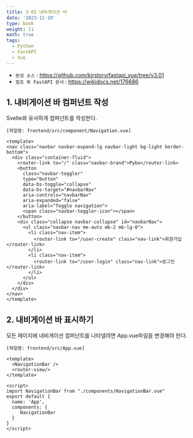 ```yaml
---
title: 3-01 내비게이션 바
date: '2023-11-10'
type: book
weight: 11
math: true
tags:
  - Python
  - FastAPI
  - Vue
---
```


- `완성 소스` : https://github.com/kjrstory/fastapi_vue/tree/v3.01
- `점프 투 FastAPI 문서` : https://wikidocs.net/176686

## 1. 내비게이션 바 컴퍼넌트 작성

Svelte와 유사하게 컴퍼넌트를 작성한다.

`[파일명: frontend/src/component/Navigation.vue]`

```vue
<template>
<nav class="navbar navbar-expand-lg navbar-light bg-light border-bottom">
  <div class="container-fluid">
    <router-link to="/" class="navbar-brand">Pybo</router-link>
    <button 
      class="navbar-toggler" 
      type="button" 
      data-bs-toggle="collapse" 
      data-bs-target="#navbarNav" 
      aria-controls="navbarNav" 
      aria-expanded="false" 
      aria-label="Toggle navigation">
      <span class="navbar-toggler-icon"></span>
    </button>
    <div class="collapse navbar-collapse" id="navbarNav">
      <ul class="navbar-nav me-auto mb-2 mb-lg-0">
        <li class="nav-item">
          <router-link to="/user-create" class="nav-link">회원가입</router-link>
        </li>
        <li class="nav-item">
          <router-link to="/user-login" class="nav-link">로그인</router-link>
        </li>
      </ul>
    </div>
  </div>
</nav>
</template>
```

## 2. 내비게이션 바 표시하기

모든 페이지에 내비게이션 컴퍼넌트를 나타낼려면 App.vue파일을 변경해야 한다.

`[파일명: frontend/src/App.vue]`
```{hl_lines=[2, 7, 12"]} 
<template>
  <NavigationBar />
  <router-view/>  
</template>

<script>
import NavigationBar from "./components/NavigationBar.vue"
export default {
  name: 'App',
  components: {
     NavigationBar
  }
}
</script>
```
